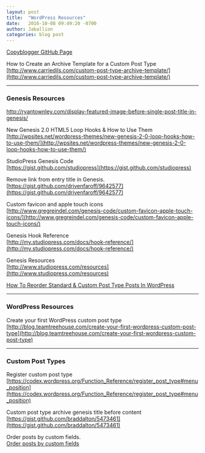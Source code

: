 ```yaml
---
layout: post
title:  "WordPress Resources"
date:   2016-10-08 09:49:20 -0700
author: Jaballion
categories: blog post
---
```


[Copyblogger GitHub Page](https://github.com/copyblogger)  

How to Create an Archive Template for a Custom Post Type  
[http://www.carriedils.com/custom-post-type-archive-template/](http://www.carriedils.com/custom-post-type-archive-template/)  

--- 

### Genesis Resources

http://ryantownley.com/display-featured-image-before-single-post-title-in-genesis/  

New Genesis 2.0 HTML5 Loop Hooks & How to Use Them  
[http://wpsites.net/wordpress-themes/new-genesis-2-0-loop-hooks-how-to-use-them/](http://wpsites.net/wordpress-themes/new-genesis-2-0-loop-hooks-how-to-use-them/)

StudioPress Genesis Code  
[https://gist.github.com/studiopress](https://gist.github.com/studiopress)  

Remove link from entry title in Genesis.  
[https://gist.github.com/drivenfaroff/9642577](https://gist.github.com/drivenfaroff/9642577)  

Custom favicon and apple touch icons  
[http://www.gregreindel.com/genesis-code/custom-favicon-apple-touch-icons/](http://www.gregreindel.com/genesis-code/custom-favicon-apple-touch-icons/)    

Genesis Hook Reference  
[http://my.studiopress.com/docs/hook-reference/](http://my.studiopress.com/docs/hook-reference/)  

Genesis Resources  
[http://www.studiopress.com/resources](http://www.studiopress.com/resources)  

[How To Reorder Standard & Custom Post Type Posts In WordPress](http://www.wpexplorer.com/order-custom-post-type-posts-wordpress/)  

--- 

### WordPress Resources
Create your first WordPress custom post type  
[http://blog.teamtreehouse.com/create-your-first-wordpress-custom-post-type](http://blog.teamtreehouse.com/create-your-first-wordpress-custom-post-type)   

---

### Custom Post Types

Register custom post type  
[https://codex.wordpress.org/Function_Reference/register_post_type#menu_position](https://codex.wordpress.org/Function_Reference/register_post_type#menu_position)

Custom post type archive genesis title before content  
[https://gist.github.com/braddalton/5473461](https://gist.github.com/braddalton/5473461)

Order posts by custom fields.  
[Order posts by custom fields](https://www.advancedcustomfields.com/resources/orde-posts-by-custom-fields/)  